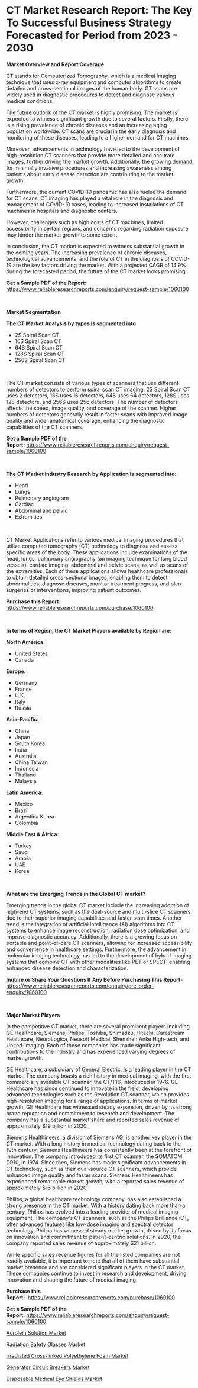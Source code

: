 <p><h1>CT Market Research Report: The Key To Successful Business Strategy Forecasted for Period from 2023 - 2030</h1></p><p><strong>Market Overview and Report Coverage</strong></p>
<p><p>CT stands for Computerized Tomography, which is a medical imaging technique that uses x-ray equipment and computer algorithms to create detailed and cross-sectional images of the human body. CT scans are widely used in diagnostic procedures to detect and diagnose various medical conditions.</p><p>The future outlook of the CT market is highly promising. The market is expected to witness significant growth due to several factors. Firstly, there is a rising prevalence of chronic diseases and an increasing aging population worldwide. CT scans are crucial in the early diagnosis and monitoring of these diseases, leading to a higher demand for CT machines.</p><p>Moreover, advancements in technology have led to the development of high-resolution CT scanners that provide more detailed and accurate images, further driving the market growth. Additionally, the growing demand for minimally invasive procedures and increasing awareness among patients about early disease detection are contributing to the market growth.</p><p>Furthermore, the current COVID-19 pandemic has also fueled the demand for CT scans. CT imaging has played a vital role in the diagnosis and management of COVID-19 cases, leading to increased installations of CT machines in hospitals and diagnostic centers.</p><p>However, challenges such as high costs of CT machines, limited accessibility in certain regions, and concerns regarding radiation exposure may hinder the market growth to some extent.</p><p>In conclusion, the CT market is expected to witness substantial growth in the coming years. The increasing prevalence of chronic diseases, technological advancements, and the role of CT in the diagnosis of COVID-19 are the key factors driving the market. With a projected CAGR of 14.9% during the forecasted period, the future of the CT market looks promising.</p></p>
<p><strong>Get a Sample PDF of the Report:</strong> <a href="https://www.reliableresearchreports.com/enquiry/request-sample/1060100">https://www.reliableresearchreports.com/enquiry/request-sample/1060100</a></p>
<p>&nbsp;</p>
<p><strong>Market Segmentation</strong></p>
<p><strong>The CT Market Analysis by types is segmented into:</strong></p>
<p><ul><li>2S Spiral Scan CT</li><li>16S Spiral Scan CT</li><li>64S Spiral Scan CT</li><li>128S Spiral Scan CT</li><li>256S Spiral Scan CT</li></ul></p>
<p>&nbsp;</p>
<p><p>The CT market consists of various types of scanners that use different numbers of detectors to perform spiral scan CT imaging. 2S Spiral Scan CT uses 2 detectors, 16S uses 16 detectors, 64S uses 64 detectors, 128S uses 128 detectors, and 256S uses 256 detectors. The number of detectors affects the speed, image quality, and coverage of the scanner. Higher numbers of detectors generally result in faster scans with improved image quality and wider anatomical coverage, enhancing the diagnostic capabilities of the CT scanners.</p></p>
<p><strong>Get a Sample PDF of the Report:</strong>&nbsp;<a href="https://www.reliableresearchreports.com/enquiry/request-sample/1060100">https://www.reliableresearchreports.com/enquiry/request-sample/1060100</a></p>
<p>&nbsp;</p>
<p><strong>The CT Market Industry Research by Application is segmented into:</strong></p>
<p><ul><li>Head</li><li>Lungs</li><li>Pulmonary angiogram</li><li>Cardiac</li><li>Abdominal and pelvic</li><li>Extremities</li></ul></p>
<p>&nbsp;</p>
<p><p>CT Market Applications refer to various medical imaging procedures that utilize computed tomography (CT) technology to diagnose and assess specific areas of the body. These applications include examinations of the head, lungs, pulmonary angiography (an imaging technique for lung blood vessels), cardiac imaging, abdominal and pelvic scans, as well as scans of the extremities. Each of these applications allows healthcare professionals to obtain detailed cross-sectional images, enabling them to detect abnormalities, diagnose diseases, monitor treatment progress, and plan surgeries or interventions, improving patient outcomes.</p></p>
<p><strong>Purchase this Report:</strong>&nbsp; <a href="https://www.reliableresearchreports.com/purchase/1060100">https://www.reliableresearchreports.com/purchase/1060100</a></p>
<p>&nbsp;</p>
<p><strong>In terms of Region, the CT Market Players available by Region are:</strong></p>
<p>
    <p> <strong> North America: </strong>
        <ul>
            <li>United States</li>
            <li>Canada</li>
        </ul>
        </p> 
    <p> <strong> Europe: </strong>
        <ul>
            <li>Germany</li>
            <li>France</li>
            <li>U.K.</li>
            <li>Italy</li>
            <li>Russia</li>
        </ul>
        </p> 
    <p> <strong> Asia-Pacific: </strong>
        <ul>
            <li>China</li>
            <li>Japan</li>
            <li>South Korea</li>
            <li>India</li>
            <li>Australia</li>
            <li>China Taiwan</li>
            <li>Indonesia</li>
            <li>Thailand</li>
            <li>Malaysia</li>
        </ul>
        </p> 
    <p> <strong> Latin America: </strong>
        <ul>
            <li>Mexico</li>
            <li>Brazil</li>
            <li>Argentina Korea</li>
            <li>Colombia</li>
        </ul>
        </p> 
    <p> <strong> Middle East & Africa: </strong>
        <ul>
            <li>Turkey</li>
            <li>Saudi</li>
            <li>Arabia</li>
            <li>UAE</li>
            <li>Korea</li>
        </ul>
    </p>
    </p>
<p>&nbsp;</p>
<p><strong>What are the Emerging Trends in the Global CT market?</strong></p>
<p><p>Emerging trends in the global CT market include the increasing adoption of high-end CT systems, such as the dual-source and multi-slice CT scanners, due to their superior imaging capabilities and faster scan times. Another trend is the integration of artificial intelligence (AI) algorithms into CT systems to enhance image reconstruction, radiation dose optimization, and improve diagnostic accuracy. Additionally, there is a growing focus on portable and point-of-care CT scanners, allowing for increased accessibility and convenience in healthcare settings. Furthermore, the advancement in molecular imaging technology has led to the development of hybrid imaging systems that combine CT with other modalities like PET or SPECT, enabling enhanced disease detection and characterization.</p></p>
<p><strong>Inquire or Share Your Questions If Any Before Purchasing This Report</strong>- <a href="https://www.reliableresearchreports.com/enquiry/pre-order-enquiry/1060100">https://www.reliableresearchreports.com/enquiry/pre-order-enquiry/1060100</a></p>
<p>&nbsp;</p>
<p><strong>Major Market Players</strong></p>
<p><p>In the competitive CT market, there are several prominent players including GE Healthcare, Siemens, Philips, Toshiba, Shimadzu, Hitachi, Carestream Healthcare, NeuroLogica, Neusoft Medical, Shenzhen Anke High-tech, and United-imaging. Each of these companies has made significant contributions to the industry and has experienced varying degrees of market growth.</p><p>GE Healthcare, a subsidiary of General Electric, is a leading player in the CT market. The company boasts a rich history in medical imaging, with the first commercially available CT scanner, the CT/T16, introduced in 1976. GE Healthcare has since continued to innovate in the field, developing advanced technologies such as the Revolution CT scanner, which provides high-resolution imaging for a range of applications. In terms of market growth, GE Healthcare has witnessed steady expansion, driven by its strong brand reputation and commitment to research and development. The company has a substantial market share and reported sales revenue of approximately $19 billion in 2020.</p><p>Siemens Healthineers, a division of Siemens AG, is another key player in the CT market. With a long history in medical technology dating back to the 19th century, Siemens Healthineers has consistently been at the forefront of innovation. The company introduced its first CT scanner, the SOMATOM DR10, in 1974. Since then, Siemens has made significant advancements in CT technology, such as their dual-source CT scanners, which provide enhanced image quality and faster scans. Siemens Healthineers has experienced remarkable market growth, with a reported sales revenue of approximately $16 billion in 2020.</p><p>Philips, a global healthcare technology company, has also established a strong presence in the CT market. With a history dating back more than a century, Philips has evolved into a leading provider of medical imaging equipment. The company's CT scanners, such as the Philips Brilliance iCT, offer advanced features like low-dose imaging and spectral detector technology. Philips has witnessed steady market growth, driven by its focus on innovation and commitment to patient-centric solutions. In 2020, the company reported sales revenue of approximately $21 billion.</p><p>While specific sales revenue figures for all the listed companies are not readily available, it is important to note that all of them have substantial market presence and are considered significant players in the CT market. These companies continue to invest in research and development, driving innovation and shaping the future of medical imaging.</p></p>
<p><strong>Purchase this Report:</strong>&nbsp;&nbsp;<a href="https://www.reliableresearchreports.com/purchase/1060100">https://www.reliableresearchreports.com/purchase/1060100</a></p>
<p></p>
<p><strong>Get a Sample PDF of the Report:</strong>&nbsp;<a href="https://www.reliableresearchreports.com/enquiry/request-sample/1060100">https://www.reliableresearchreports.com/enquiry/request-sample/1060100</a></p>
<p><p><a href="https://www.linkedin.com/pulse/acrolein-solution-market-size-share-amp-trends-analysis-75aie/">Acrolein Solution Market</a></p><p><a href="https://medium.com/@primeyash92/radiation-safety-glasses-market-size-growth-forecast-2023-2030-bf45e2a13eed">Radiation Safety Glasses Market</a></p><p><a href="https://github.com/kuntayevaz/Market-Research-Report-List-1/blob/main/irradiated-cross-linked-polyethylene-foam-market.md">Irradiated Cross-linked Polyethylene Foam Market</a></p><p><a href="https://github.com/kipkeeva/Market-Research-Report-List-1/blob/main/generator-circuit-breakers-market.md">Generator Circuit Breakers Market</a></p><p><a href="https://medium.com/@aashish.reportprime2/disposable-medical-eye-shields-market-size-cagr-trends-2024-2030-831616bdcffb">Disposable Medical Eye Shields Market</a></p></p>